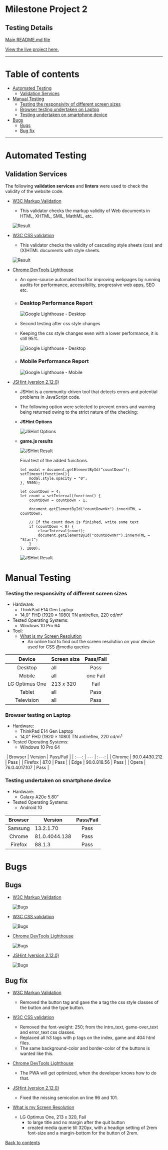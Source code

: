 Milestone Project 2
======

## **Testing Details** ##

[Main README.md file](https://github.com/Puksrevolution/milestone-project-2/blob/master/README.md)

[View the live project here.](https://puksrevolution.github.io/milestone-project-2/)

---

# Table of contents

- [Automated Testing](#automated-testing)
  - [Validation Services](#validation-services)
- [Manual Testing](#manual-testing)
  - [Testing the responsivity of different screen sizes](#testing-the-responsivity-of-different-screen-sizes)
  - [Browser testing undertaken on Laptop](#browser-testing-undertaken-on-laptop)
  - [Testing undertaken on smartphone device](#testing-undertaken-on-smartphone-device)
- [Bugs](#bugs)
    - [Bugs](#bugs)
    - [Bug fix](#bug-fix)
    
---

Automated Testing
======

## **Validation Services** ##

The following **validation services** and **linters** were used to check the validity of the website code.


- [W3C Markup Validation](https://validator.w3.org/) 
  - This validator checks the markup validity of Web documents in HTML, XHTML, SMIL, MathML, etc.

  ![Result](assets/img/test/testTools/HTML_Validator.jpg)

- [W3C CSS validation](https://jigsaw.w3.org/css-validator/)
  - This validator checks the validity of cascading style sheets (css) and (X)HTML documents with style sheets.

  ![Result](assets/img/test/testTools/CSS_Validator.png)

- [Chrome DevTools Lighthouse](https://developers.google.com/web/tools/lighthouse)
  - An open-source automated tool for improving webpages by running audits for performance, accessibility, progressive web apps, SEO etc.


  - ### **Desktop Performance Report** ###

    ![Google Lighthouse - Desktop](assets/img/test/testTools/Lighthouse_Desktop.png)

  - Second testing after css style changes
  - Keeping the css style changes even with a lower performance, it is still 95%.

    ![Google Lighthouse - Desktop](assets/img/test/testTools/Lighthouse_second-testing.png)


  - ### **Mobile Performance Report** ###

    ![Google Lighthouse - Mobile](assets/img/test/testTools/Lighthouse_Mobile.png)

- [JSHint (version 2.12.0)](https://jshint.com/)
  - JSHint is a community-driven tool that detects errors and potential problems in JavaScript code.
  - The following option were selected to prevent  errors and warning being returned owing to the strict nature of the checking:

  - **JSHint Options**

    ![JSHint Options](assets/img/test/testTools/JSHint_Configure.png)

  - **game.js results**

    ![JSHint Result](assets/img/test/testTools/JSHint_JS-code.png)

    Final test of the added functions.

    ```
    let modal = document.getElementById("countDown");
    setTimeout(function(){
        modal.style.opacity = "0";   
    }, 5500);

    let countDown = 4;
    let count = setInterval(function() {    
        countDown = countDown - 1;

        document.getElementById("countDownNr").innerHTML = countDown;

        // If the count down is finished, write some text
        if (countDown < 0) {
            clearInterval(count);
            document.getElementById("countDownNr").innerHTML = "Start";    
        }
    }, 1000);

    ```


    ![JSHint Result](assets/img/test/testTools/JSHint_JS-code.png)
 

Manual Testing
======

### **Testing the responsivity of different screen sizes** ###

- Hardware:
    - ThinkPad E14 Gen Laptop 
    - 14,0" FHD (1920 × 1080) TN antireflex, 220 cd/m²    
- Tested Operating Systems:
   - Windows 10 Pro 64
- Tool:
    - [What is my Screen Resolution](http://whatismyscreenresolution.net/)
      - An online tool to find out the screen resolution on your device used for CSS @media queries   
   
| Device | Screen size | Pass/Fail |
| :---: | --- | :---: |
| Desktop | all | Pass |
| Mobile | all | one Fail |
| LG Optimus One | 213 x 320 | Fail |
| Tablet | all | Pass |
| Television | all | Pass |


### **Browser testing on Laptop** ###
- Hardware:
    - ThinkPad E14 Gen Laptop 
    - 14,0" FHD (1920 × 1080) TN antireflex, 220 cd/m²    
- Tested Operating Systems:
    - Windows 10 Pro 64

​
| Browser | Version | Pass/Fail |
| :---: | --- | :---: |
| Chrome | 90.0.4430.212 | Pass |
| Firefox | 87.0 | Pass |
| Edge | 90.0.818.56 | Pass |
| Opera | 76.0.4017.107 | Pass |

### **Testing undertaken on smartphone device** ###

- Hardware:
    - Galaxy A20e 5.80"
- Tested Operating Systems:    
    - Android 10

| Browser | Version | Pass/Fail |
| :---: | --- | :---: |
| Samsung |13.2.1.70 | Pass |
| Chrome | 81.0.4044.138 | Pass |
| Firefox | 88.1.3 | Pass |

Bugs
======

## **Bugs** ##

- [W3C Markup Validation](https://validator.w3.org/) 
  
  ![Bugs](assets/img/test/bugs/HTML_bugs.jpg)

- [W3C CSS validation](https://jigsaw.w3.org/css-bugs/)
  
  ![Bugs](assets/img/test/bugs/CSS_bugs.jpg)

- [Chrome DevTools Lighthouse](https://developers.google.com/web/tools/lighthouse)   

    ![Bugs](assets/img/test/bugs/Lighthouse_bugs.jpg)

- [JSHint (version 2.12.0)](https://jshint.com/)   

    ![Bugs](assets/img/test/bugs/JSHint_bugs.jpg)    

## **Bug fix** ##

- [W3C Markup Validation](https://validator.w3.org/)

  - Removed the button tag and gave the a tag the css style classes of the button and the type button.

- [W3C CSS validation](https://jigsaw.w3.org/css-bugs/)

  - Removed the font-weight: 250; from the intro_text, game-over_text and error_text css classes.
  - Replaced all h3 tags with p tags on the index, game and 404 html files.
  - The same background-color and border-color of the buttons is wanted like this.

- [Chrome DevTools Lighthouse](https://developers.google.com/web/tools/lighthouse)
  - The PWA will get optimized, when the developer knows how to do that.

- [JSHint (version 2.12.0)](https://jshint.com/)
  - Fixed the missing semicolon on line 96 and 101.

- [What is my Screen Resolution](http://whatismyscreenresolution.net/)  
  - LG Optimus One, 213 x 320, Fail
    - to large title and no margin after the quit button
    - created media querie till 320px, with a headign setting of 2rem font-size and a margin-bottom for the button of 2rem.

[Back to contents](#contents)